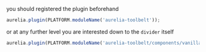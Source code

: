 
you should registered the plugin beforehand

```js
aurelia.plugin(PLATFORM.moduleName('aurelia-toolbelt'));
```
or at any further level you are interested down to the ```divider``` itself
```js
aurelia.plugin(PLATFORM.moduleName('aurelia-toolbelt/components/vanilla/divider'));
```
